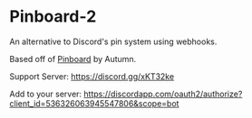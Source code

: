 # Pinboard-2
An alternative to Discord's pin system using webhooks.

Based off of [Pinboard](https://github.com/SmartieCodes/pinboard) by Autumn.

Support Server: https://discord.gg/xKT32ke

Add to your server: https://discordapp.com/oauth2/authorize?client_id=536326063945547806&scope=bot
